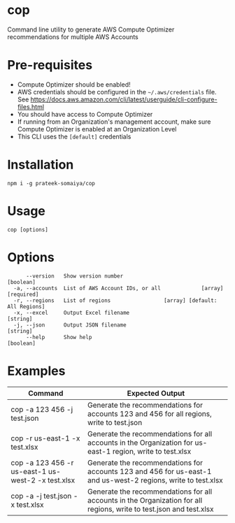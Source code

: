 # cop

Command line utility to generate AWS Compute Optimizer recommendations for multiple AWS Accounts

# Pre-requisites

- Compute Optimizer should be enabled!
- AWS credentials should be configured in the `~/.aws/credentials` file. See https://docs.aws.amazon.com/cli/latest/userguide/cli-configure-files.html
- You should have access to Compute Optimizer
- If running from an Organization's management account, make sure Compute Optimizer is enabled at an Organization Level
- This CLI uses the `[default]` credentials

# Installation

`npm i -g prateek-somaiya/cop`

# Usage

`cop [options]`

# Options

```
      --version   Show version number                                  [boolean]
  -a, --accounts  List of AWS Account IDs, or all             [array] [required]
  -r, --regions   List of regions                 [array] [default: All Regions]
  -x, --excel     Output Excel filename                                 [string]
  -j, --json      Output JSON filename                                  [string]
      --help      Show help                                            [boolean]
```

# Examples

| Command                                            | Expected Output                                                                                                     |
| -------------------------------------------------- | ------------------------------------------------------------------------------------------------------------------- |
| cop -a 123 456 -j test.json                        | Generate the recommendations for accounts 123 and 456 for all regions, write to test.json                           |
| cop -r us-east-1 -x test.xlsx                      | Generate the recommendations for all accounts in the Organization for us-east-1 region, write to test.xlsx          |
| cop -a 123 456 -r us-east-1 us-west-2 -x test.xlsx | Generate the recommendations for accounts 123 and 456 for us-east-1 and us-west-2 regions, write to test.xlsx       |
| cop -a -j test.json -x test.xlsx                   | Generate the recommendations for all accounts in the Organization for all regions, write to test.json and test.xlsx |
